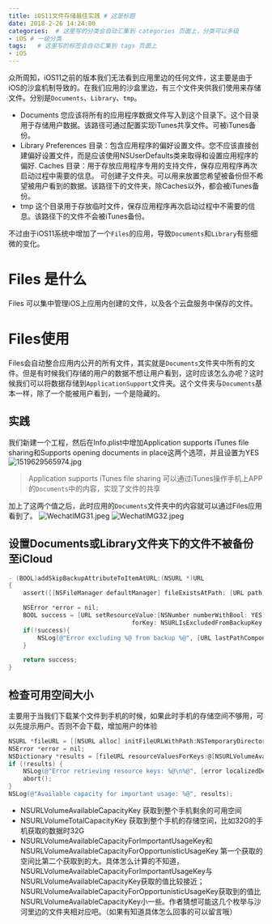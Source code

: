 ```yaml
---
title: iOS11文件存储最佳实践 # 这是标题
date: 2018-2-26 14:24:00
categories:  # 这里写的分类会自动汇集到 categories 页面上，分类可以多级
- iOS # 一级分类
tags:   # 这里写的标签会自动汇集到 tags 页面上
- iOS
---
```

众所周知，iOS11之前的版本我们无法看到应用里边的任何文件，这主要是由于iOS的沙盒机制导致的。在我们应用的沙盒里边，有三个文件夹供我们使用来存储文件。分别是`Documents`、`Library`、`tmp`。
* Documents
您应该将所有的应用程序数据文件写入到这个目录下。这个目录用于存储用户数据。该路径可通过配置实现iTunes共享文件。可被iTunes备份。
* Library
Preferences 目录：包含应用程序的偏好设置文件。您不应该直接创建偏好设置文件，而是应该使用NSUserDefaults类来取得和设置应用程序的偏好.
Caches 目录：用于存放应用程序专用的支持文件，保存应用程序再次启动过程中需要的信息。
可创建子文件夹。可以用来放置您希望被备份但不希望被用户看到的数据。该路径下的文件夹，除Caches以外，都会被iTunes备份。
* tmp
这个目录用于存放临时文件，保存应用程序再次启动过程中不需要的信息。该路径下的文件不会被iTunes备份。

不过由于iOS11系统中增加了一个`Files`的应用，导致`Documents`和`Library`有些细微的变化。
# Files 是什么
Files 可以集中管理iOS上应用内创建的文件，以及各个云盘服务中保存的文件。
# Files使用
Files会自动整合应用内公开的所有文件，其实就是`Documents`文件夹中所有的文件。但是有时候我们存储的用户的数据不想让用户看到，这时应该怎么办呢？这时候我们可以将数据存储到`ApplicationSupport`文件夹。这个文件夹与`Documents`基本一样，除了一个能被用户看到，一个是隐藏的。
## 实践
我们新建一个工程，然后在Info.plist中增加Application supports iTunes file sharing和Supports opening documents in place这两个选项，并且设置为YES
![1519629565974.jpg](http://upload-images.jianshu.io/upload_images/6644906-82d02b690d367496.jpg?imageMogr2/auto-orient/strip%7CimageView2/2/w/1240)
>Application supports iTunes file sharing 可以通过iTunes操作手机上APP的`Documents`中的内容，实现了文件的共享

加上了这两个值之后，此时应用的`Documents`文件夹中的内容就可以通过Files应用看到了。
![WechatIMG31.jpeg](http://upload-images.jianshu.io/upload_images/6644906-acc90036799b6de0.jpeg?imageMogr2/auto-orient/strip%7CimageView2/2/w/1240)
![WechatIMG32.jpeg](http://upload-images.jianshu.io/upload_images/6644906-23b89a672d9d7523.jpeg?imageMogr2/auto-orient/strip%7CimageView2/2/w/1240)
## 设置Documents或Library文件夹下的文件不被备份至iCloud
```Objective-C
- (BOOL)addSkipBackupAttributeToItemAtURL:(NSURL *)URL
{
    assert([[NSFileManager defaultManager] fileExistsAtPath: [URL path]]);

    NSError *error = nil;
    BOOL success = [URL setResourceValue:[NSNumber numberWithBool: YES]
                                  forKey: NSURLIsExcludedFromBackupKey error: &error];
    if(!success){
        NSLog(@"Error excluding %@ from backup %@", [URL lastPathComponent], error);
    }

    return success;
}

```
## 检查可用空间大小
主要用于当我们下载某个文件到手机的时候，如果此时手机的存储空间不够用，可以先提示用户。否则不会下载，增加用户的体验
```Objective-C
NSURL *fileURL = [[NSURL alloc] initFileURLWithPath:NSTemporaryDirectory()];
NSError *error = nil;
NSDictionary *results = [fileURL resourceValuesForKeys:@[NSURLVolumeAvailableCapacityForImportantUsageKey] error:&error];
if (!results) {
    NSLog(@"Error retrieving resource keys: %@\n%@", [error localizedDescription], [error userInfo]);
    abort();
}
NSLog(@"Available capacity for important usage: %@", results);

```
* NSURLVolumeAvailableCapacityKey 获取到整个手机剩余的可用空间
* NSURLVolumeTotalCapacityKey 获取到整个手机的存储空间，比如32G的手机获取的数据时32G
* NSURLVolumeAvailableCapacityForImportantUsageKey和NSURLVolumeAvailableCapacityForOpportunisticUsageKey 第一个获取的空间比第二个获取到的大。具体怎么计算的不知道，NSURLVolumeAvailableCapacityForImportantUsageKey与NSURLVolumeAvailableCapacityKey获取的值比较接近；NSURLVolumeAvailableCapacityForOpportunisticUsageKey获取到的值比NSURLVolumeAvailableCapacityKey小一些。作者猜想可能这几个枚举与沙河里边的文件夹相对应吧。（如果有知道具体怎么回事的可以留言哦）
